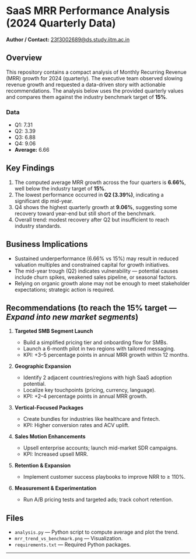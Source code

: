 # SaaS MRR Performance Analysis (2024 Quarterly Data)

**Author / Contact:** 23f3002689@ds.study.iitm.ac.in

## Overview
This repository contains a compact analysis of Monthly Recurring Revenue (MRR) growth for 2024 (quarterly). The executive team observed slowing revenue growth and requested a data-driven story with actionable recommendations. The analysis below uses the provided quarterly values and compares them against the industry benchmark target of **15%**.

### Data
- Q1: 7.31
- Q2: 3.39
- Q3: 6.88
- Q4: 9.06
- **Average:** 6.66

## Key Findings
1. The computed average MRR growth across the four quarters is **6.66%**, well below the industry target of **15%**.
2. The lowest performance occurred in **Q2 (3.39%)**, indicating a significant dip mid-year.
3. Q4 shows the highest quarterly growth at **9.06%**, suggesting some recovery toward year-end but still short of the benchmark.
4. Overall trend: modest recovery after Q2 but insufficient to reach industry standards.

## Business Implications
- Sustained underperformance (6.66% vs 15%) may result in reduced valuation multiples and constrained capital for growth initiatives.
- The mid-year trough (Q2) indicates vulnerability — potential causes include churn spikes, weakened sales pipeline, or seasonal factors.
- Relying on organic growth alone may not be enough to meet stakeholder expectations; strategic action is required.

## Recommendations (to reach the 15% target — *Expand into new market segments*)
1. **Targeted SMB Segment Launch**
   - Build a simplified pricing tier and onboarding flow for SMBs.
   - Launch a 6-month pilot in two regions with tailored messaging.
   - KPI: +3–5 percentage points in annual MRR growth within 12 months.

2. **Geographic Expansion**
   - Identify 2 adjacent countries/regions with high SaaS adoption potential.
   - Localize key touchpoints (pricing, currency, language).
   - KPI: +2–4 percentage points in annual MRR growth.

3. **Vertical-Focused Packages**
   - Create bundles for industries like healthcare and fintech.
   - KPI: Higher conversion rates and ACV uplift.

4. **Sales Motion Enhancements**
   - Upsell enterprise accounts; launch mid-market SDR campaigns.
   - KPI: Increased upsell MRR.

5. **Retention & Expansion**
   - Implement customer success playbooks to improve NRR to ≥ 110%.

6. **Measurement & Experimentation**
   - Run A/B pricing tests and targeted ads; track cohort retention.

## Files
- `analysis.py` — Python script to compute average and plot the trend.
- `mrr_trend_vs_benchmark.png` — Visualization.
- `requirements.txt` — Required Python packages.

---
